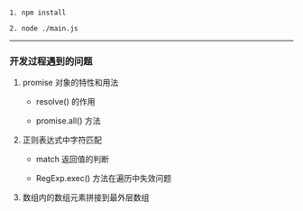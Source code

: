 ```shell

1. npm install 

2. node ./main.js

```


---------------

### 开发过程遇到的问题

1. promise 对象的特性和用法

    - resolve() 的作用

    - promise.all() 方法




2. 正则表达式中字符匹配

    - match 返回值的判断

    - RegExp.exec() 方法在遍历中失效问题

3. 数组内的数组元素拼接到最外层数组